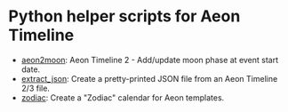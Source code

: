 # Python helper scripts for Aeon Timeline

- [aeon2moon](aeon2moon): Aeon Timeline 2 - Add/update moon phase at event start date.
- [extract_json](extract_json): Create a pretty-printed JSON file from an Aeon Timeline 2/3 file.
- [zodiac](zodiac): Create a "Zodiac" calendar for Aeon templates.
